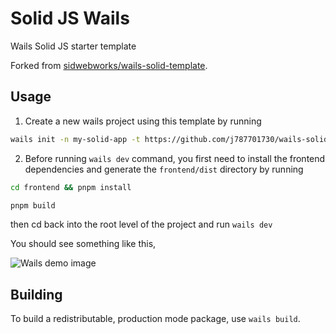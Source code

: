 # Solid JS Wails

Wails Solid JS starter template

Forked from [sidwebworks/wails-solid-template](https://github.com/sidwebworks/wails-solid-template).

## Usage

1. Create a new wails project using this template by running
```sh
wails init -n my-solid-app -t https://github.com/j787701730/wails-solid-template
```

2. Before running `wails dev` command, you first need to install the frontend dependencies and generate the `frontend/dist` directory by running
```sh
cd frontend && pnpm install
```

```sh
pnpm build
```

then cd back into the root level of the project and run `wails dev`
  
You should see something like this,

![Wails demo image](https://user-images.githubusercontent.com/58144379/175643391-3d9e6488-d0c7-4f02-b330-bbc7ae225935.png)

## Building

To build a redistributable, production mode package, use `wails build`.
